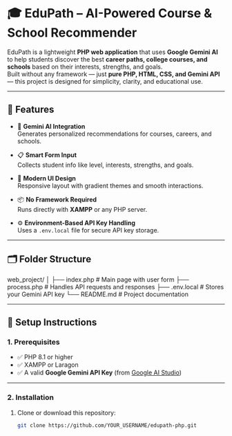 # 🎓 EduPath – AI-Powered Course & School Recommender

EduPath is a lightweight **PHP web application** that uses **Google Gemini AI** to help students discover the best **career paths, college courses, and schools** based on their interests, strengths, and goals.  
Built without any framework — just **pure PHP, HTML, CSS, and Gemini API** — this project is designed for simplicity, clarity, and educational use.

---

## 🚀 Features

- 🧠 **Gemini AI Integration**  
  Generates personalized recommendations for courses, careers, and schools.

- 📋 **Smart Form Input**  
  Collects student info like level, interests, strengths, and goals.

- 🎨 **Modern UI Design**  
  Responsive layout with gradient themes and smooth interactions.

- 📦 **No Framework Required**  
  Runs directly with **XAMPP** or any PHP server.

- ⚙️ **Environment-Based API Key Handling**  
  Uses a `.env.local` file for secure API key storage.

---

## 🗂️ Folder Structure

web_project/
│
├── index.php # Main page with user form
├── process.php # Handles API requests and responses
├── .env.local # Stores your Gemini API key
└── README.md # Project documentation

---

## 🔧 Setup Instructions

### 1. Prerequisites
- ✅ PHP 8.1 or higher  
- ✅ XAMPP or Laragon  
- ✅ A valid **Google Gemini API Key** (from [Google AI Studio](https://aistudio.google.com))

---

### 2. Installation

1. Clone or download this repository:
   ```bash
   git clone https://github.com/YOUR_USERNAME/edupath-php.git

